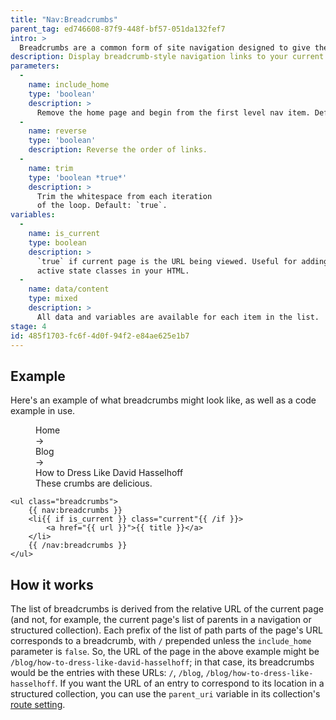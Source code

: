```yaml
---
title: "Nav:Breadcrumbs"
parent_tag: ed746608-87f9-448f-bf57-051da132fef7
intro: >
  Breadcrumbs are a common form of site navigation designed to give the user context with hierarchy in mind. Much like the crumbs left by a certain little German boy — they lead from wherever you are, all the way back home.
description: Display breadcrumb-style navigation links to your current page.
parameters:
  -
    name: include_home
    type: 'boolean'
    description: >
      Remove the home page and begin from the first level nav item. Default: `true`.
  -
    name: reverse
    type: 'boolean'
    description: Reverse the order of links.
  -
    name: trim
    type: 'boolean *true*'
    description: >
      Trim the whitespace from each iteration
      of the loop. Default: `true`.
variables:
  -
    name: is_current
    type: boolean
    description: >
      `true` if current page is the URL being viewed. Useful for adding
      active state classes in your HTML.
  -
    name: data/content
    type: mixed
    description: >
      All data and variables are available for each item in the list.
stage: 4
id: 485f1703-fc6f-4d0f-94f2-e84ae625e1b7
---
```

## Example

Here's an example of what breadcrumbs might look like, as well as a code example in use.

<figure>
    <div class="flex font-mono">
      <div class="mr-4">Home</div>
      <div class="mr-4">&rarr;</div>
      <div class="mr-4">Blog</div>
      <div class="mr-4">&rarr;</div>
      <div class="mr-4 text-pink-hot font-bold">How to Dress Like David Hasselhoff</div>
    </div>
    <figcaption>These crumbs are delicious.</figcaption>
</figure>

```
<ul class="breadcrumbs">
    {{ nav:breadcrumbs }}
    <li{{ if is_current }} class="current"{{ /if }}>
        <a href="{{ url }}">{{ title }}</a>
    </li>
    {{ /nav:breadcrumbs }}
</ul>
```

## How it works

The list of breadcrumbs is derived from the relative URL of the current page (and not, for example,
the current page's list of parents in a navigation or structured collection). Each prefix of the list of
path parts of the page's URL corresponds to a breadcrumb, with `/` prepended unless the `include_home` parameter is `false`. So, the URL of
the page in the above example might be `/blog/how-to-dress-like-david-hasselhoff`; in that case, its
breadcrumbs would be the entries with these URLs: `/`, `/blog`, `/blog/how-to-dress-like-hasselhoff`.
If you want the URL of an entry to correspond to its location in a structured collection, you can use
the `parent_uri` variable in its collection's [route setting](https://statamic.dev/collections#routing).
